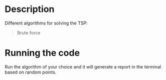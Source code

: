 # Description

Different algorithms for solving the TSP:

> Brute force

# Running the code

Run the algorithm of your choice and it will generate a report in the terminal based on random points.
